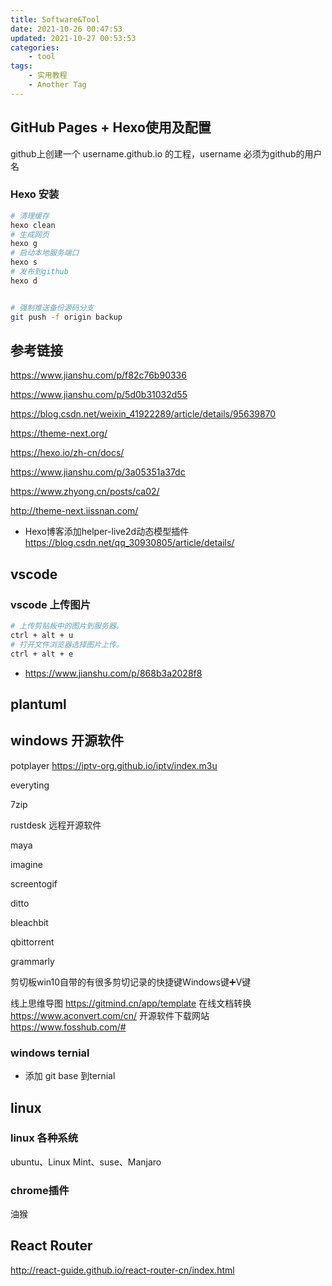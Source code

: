 ```yaml
---
title: Software&Tool
date: 2021-10-26 00:47:53
updated: 2021-10-27 00:53:53
categories: 
    - tool
tags: 
    - 实用教程
    - Another Tag
---
```



## GitHub Pages + Hexo使用及配置

github上创建一个  username.github.io 的工程，username 必须为github的用户名

<!--more-->

### Hexo 安装

```sh
# 清理缓存
hexo clean
# 生成网页
hexo g
# 启动本地服务端口
hexo s
# 发布到github
hexo d


# 强制推送备份源码分支
git push -f origin backup
```

## 参考链接

https://www.jianshu.com/p/f82c76b90336

https://www.jianshu.com/p/5d0b31032d55

https://blog.csdn.net/weixin_41922289/article/details/95639870

https://theme-next.org/

https://hexo.io/zh-cn/docs/

https://www.jianshu.com/p/3a05351a37dc

https://www.zhyong.cn/posts/ca02/

http://theme-next.iissnan.com/

- Hexo博客添加helper-live2d动态模型插件
https://blog.csdn.net/qq_30930805/article/details/

## vscode

### vscode 上传图片

```sh
# 上传剪贴板中的图片到服务器。
ctrl + alt + u
# 打开文件浏览器选择图片上传。
ctrl + alt + e

```
- https://www.jianshu.com/p/868b3a2028f8


## plantuml




## windows 开源软件

 potplayer 
https://iptv-org.github.io/iptv/index.m3u



everyting

7zip

rustdesk  远程开源软件

maya

imagine

screentogif

ditto

bleachbit

qbittorrent

grammarly

剪切板win10自带的有很多剪切记录的快捷键Windows键➕V键

线上思维导图
https://gitmind.cn/app/template
在线文档转换
https://www.aconvert.com/cn/
开源软件下载网站
https://www.fosshub.com/#

### windows ternial 
- 添加 git base 到ternial


## linux

### linux 各种系统

ubuntu、Linux Mint、suse、Manjaro

### chrome插件

油猴



## React Router


http://react-guide.github.io/react-router-cn/index.html
